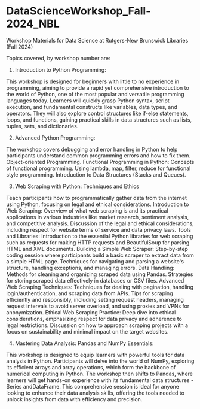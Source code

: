 # DataScienceWorkshop_Fall-2024_NBL
Workshop Materials for Data Science at Rutgers-New Brunswick Libraries (Fall 2024)

Topics covered, by workshop number are:

1. Introduction to Python Programming:

This workshop is designed for beginners with little to no experience in programming, aiming to provide a rapid yet comprehensive introduction to the world of Python, one of the most popular and versatile programming languages today. Learners will quickly grasp Python syntax, script execution, and fundamental constructs like variables, data types, and operators. They will also explore control structures like if-else statements, loops, and functions, gaining practical skills in data structures such as lists, tuples, sets, and dictionaries. 

2. Advanced Python Programming:

The workshop covers debugging and error handling in Python to help participants understand common programming errors and how to fix them. Object-oriented Programming. Functional Programming in Python: Concepts of functional programming. Using lambda, map, filter, reduce for functional style programming. Introduction to Data Structures (Stacks and Queues).


3. Web Scraping with Python: Techniques and Ethics

Teach participants how to programmatically gather data from the internet using Python, focusing on legal and ethical considerations.
Introduction to Web Scraping:
Overview of what web scraping is and its practical applications in various industries like market research, sentiment analysis, and competitive analysis.
Discussion of the legal and ethical considerations, including respect for website terms of service and data privacy laws.
Tools and Libraries:
Introduction to the essential Python libraries for web scraping such as requests for making HTTP requests and BeautifulSoup for parsing HTML and XML documents.
Building a Simple Web Scraper:
Step-by-step coding session where participants build a basic scraper to extract data from a simple HTML page.
Techniques for navigating and parsing a website's structure, handling exceptions, and managing errors.
Data Handling:
Methods for cleaning and organizing scraped data using Pandas.
Strategies for storing scraped data effectively in databases or CSV files.
Advanced Web Scraping Techniques:
Techniques for dealing with pagination, handling login/authentication, and scraping data from APIs.
Tips for scraping efficiently and responsibly, including setting request headers, managing request intervals to avoid server overload, and using proxies and VPNs for anonymization.
Ethical Web Scraping Practice:
Deep dive into ethical considerations, emphasizing respect for data privacy and adherence to legal restrictions.
Discussion on how to approach scraping projects with a focus on sustainability and minimal impact on the target websites.

4. 	Mastering Data Analysis: Pandas and NumPy Essentials:
	
This workshop is designed to equip learners with powerful tools for data analysis in Python. Participants will delve into the world of NumPy, exploring its efficient arrays and array operations, which form the backbone of numerical computing in Python. The workshop then shifts to Pandas, where learners will get hands-on experience with its fundamental data structures - Series andDataFrame. This comprehensive session is ideal for anyone looking to enhance their data analysis skills, offering the tools needed to unlock insights from data with efficiency and precision.
